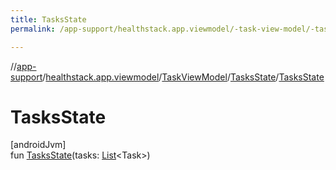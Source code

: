 ```yaml
---
title: TasksState
permalink: /app-support/healthstack.app.viewmodel/-task-view-model/-tasks-state/-tasks-state.html

---
```

//[app-support](../../../../index.html)/[healthstack.app.viewmodel](../../index.html)/[TaskViewModel](../index.html)/[TasksState](index.html)/[TasksState](-tasks-state.html)



# TasksState



[androidJvm]\
fun [TasksState](-tasks-state.html)(tasks: [List](https://kotlinlang.org/api/latest/jvm/stdlib/kotlin.collections/-list/index.html)&lt;Task&gt;)




